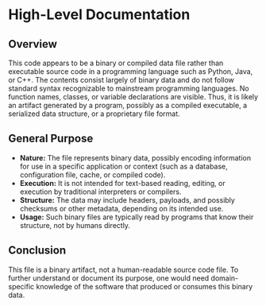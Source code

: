 # High-Level Documentation

## Overview

This code appears to be a binary or compiled data file rather than executable source code in a programming language such as Python, Java, or C++. The contents consist largely of binary data and do not follow standard syntax recognizable to mainstream programming languages. No function names, classes, or variable declarations are visible. Thus, it is likely an artifact generated by a program, possibly as a compiled executable, a serialized data structure, or a proprietary file format.

## General Purpose

- **Nature:** The file represents binary data, possibly encoding information for use in a specific application or context (such as a database, configuration file, cache, or compiled code).
- **Execution:** It is not intended for text-based reading, editing, or execution by traditional interpreters or compilers.
- **Structure:** The data may include headers, payloads, and possibly checksums or other metadata, depending on its intended use.
- **Usage:** Such binary files are typically read by programs that know their structure, not by humans directly.

## Conclusion

This file is a binary artifact, not a human-readable source code file. To further understand or document its purpose, one would need domain-specific knowledge of the software that produced or consumes this binary data.